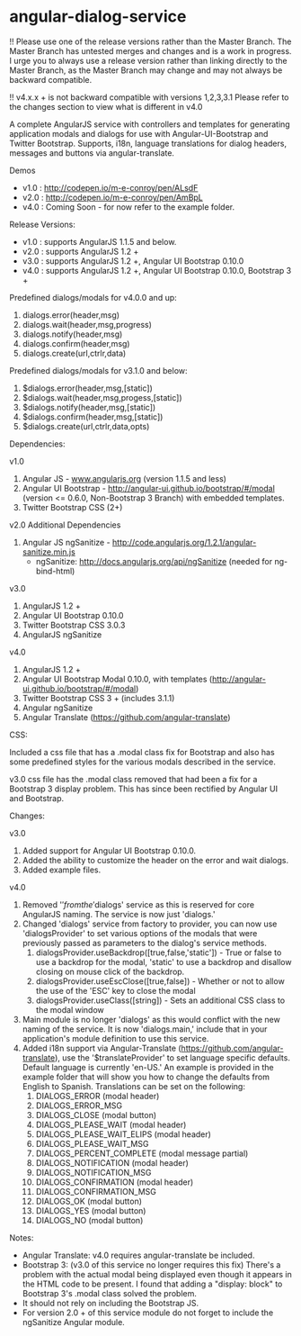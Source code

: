 angular-dialog-service
======================

!! Please use one of the release versions rather than the Master Branch.  The Master Branch has untested merges and changes and is a work in progress.  I urge you to always use a release version rather than linking directly to the Master Branch, as the Master Branch may change and may not always be backward compatible.

!! v4.x.x + is not backward compatible with versions 1,2,3,3.1  Please refer to the changes section to view what is different in v4.0

A complete AngularJS service with controllers and templates for generating application modals and dialogs for use with Angular-UI-Bootstrap and Twitter Bootstrap.  Supports, i18n, language translations for dialog headers, messages and buttons via angular-translate.

Demos 
- v1.0 : http://codepen.io/m-e-conroy/pen/ALsdF
- v2.0 : http://codepen.io/m-e-conroy/pen/AmBpL
- v4.0 : Coming Soon - for now refer to the example folder.

Release Versions:
- v1.0 : supports AngularJS 1.1.5 and below.
- v2.0 : supports AngularJS 1.2 +
- v3.0 : supports AngularJS 1.2 +, Angular UI Bootstrap 0.10.0
- v4.0 : supports AngularJS 1.2 +, Angular UI Bootstrap 0.10.0, Bootstrap 3 +

Predefined dialogs/modals for v4.0.0 and up:

1. dialogs.error(header,msg)
2. dialogs.wait(header,msg,progress)
3. dialogs.notify(header,msg)
4. dialogs.confirm(header,msg)
5. dialogs.create(url,ctrlr,data)

Predefined dialogs/modals for v3.1.0 and below:

1. $dialogs.error(header,msg,[static])
2. $dialogs.wait(header,msg,progess,[static])
3. $dialogs.notify(header,msg,[static])
4. $dialogs.confirm(header,msg,[static])
5. $dialogs.create(url,ctrlr,data,opts)

Dependencies:

v1.0

1.  Angular JS - www.angularjs.org (version 1.1.5 and less) 
2.  Angular UI Bootstrap - http://angular-ui.github.io/bootstrap/#/modal (version <= 0.6.0, Non-Bootstrap 3 Branch) with embedded templates.
3.  Twitter Bootstrap CSS (2+)

v2.0 Additional Dependencies

1.  Angular JS ngSanitize - http://code.angularjs.org/1.2.1/angular-sanitize.min.js
	- ngSanitize: http://docs.angularjs.org/api/ngSanitize (needed for ng-bind-html)

v3.0

1.  AngularJS 1.2 +
2.  Angular UI Bootstrap 0.10.0
3.  Twitter Bootstrap CSS 3.0.3
4.  AngularJS ngSanitize

v4.0

1. AngularJS 1.2 +
2. Angular UI Bootstrap Modal 0.10.0, with templates (http://angular-ui.github.io/bootstrap/#/modal)
3. Twitter Bootstrap CSS 3 + (includes 3.1.1)
4. Angular ngSanitize
5. Angular Translate (https://github.com/angular-translate)

CSS:

Included a css file that has a .modal class fix for Bootstrap and also has some predefined styles for the various modals described in the service.

v3.0 css file has the .modal class removed that had been a fix for a Bootstrap 3 display problem.  This has since been rectified by Angular UI and Bootstrap.

Changes:

v3.0

1.  Added support for Angular UI Bootstrap 0.10.0.
2.  Added the ability to customize the header on the error and wait dialogs.
3.  Added example files.

v4.0

1.  Removed '$' from the '$dialogs' service as this is reserved for core AngularJS naming.  The service is now just 'dialogs.'
2.  Changed 'dialogs' service from factory to provider, you can now use 'dialogsProvider' to set various options of the modals that were previously passed as parameters to the dialog's service methods.
	1. dialogsProvider.useBackdrop([true,false,'static']) - True or false to use a backdrop for the modal, 'static' to use a backdrop and disallow closing on mouse click of the backdrop.
	2. dialogsProvider.useEscClose([true,false]) - Whether or not to allow the use of the 'ESC' key to close the modal
	3. dialogsProvider.useClass([string]) - Sets an additional CSS class to the modal window
3.  Main module is no longer 'dialogs' as this would conflict with the new naming of the service.  It is now 'dialogs.main,' include that in your application's module definition to use this service.
4.  Added i18n support via Angular-Translate (https://github.com/angular-translate), use the '$translateProvider' to set language specific defaults.  Default language is currently 'en-US.'  An example is provided in the example folder that will show you how to change the defaults from English to Spanish.  Translations can be set on the following:
	1. DIALOGS_ERROR (modal header)
	2. DIALOGS_ERROR_MSG
	3. DIALOGS_CLOSE (modal button)
	4. DIALOGS_PLEASE_WAIT (modal header)
	5. DIALOGS_PLEASE_WAIT_ELIPS (modal header)
	6. DIALOGS_PLEASE_WAIT_MSG
	7. DIALOGS_PERCENT_COMPLETE (modal message partial)
	8. DIALOGS_NOTIFICATION (modal header)
	9. DIALOGS_NOTIFICATION_MSG
	10. DIALOGS_CONFIRMATION (modal header)
	11. DIALOGS_CONFIRMATION_MSG
	12. DIALOGS_OK (modal button)
	13. DIALOGS_YES (modal button)
	14. DIALOGS_NO (modal button)

Notes:

- Angular Translate: v4.0 requires angular-translate be included.
- Bootstrap 3: (v3.0 of this service no longer requires this fix) There's a problem with the actual modal being displayed even though it appears in the HTML code to be present.  I found that adding a "display: block" to Bootstrap 3's .modal class solved the problem.  
- It should not rely on including the Bootstrap JS.
- For version 2.0 + of this service module do not forget to include the ngSanitize Angular module.
